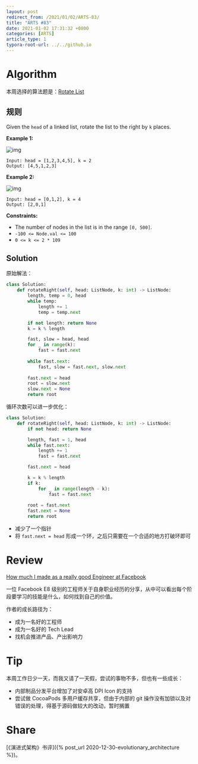 ```yaml
---
layout: post
redirect_from: /2021/01/02/ARTS-83/
title: "ARTS #83"
date: 2021-01-02 17:31:32 +0800
categories: [ARTS]
article_type: 1
typora-root-url: ../../github.io
---
```



# Algorithm

本周选择的算法题是：[Rotate List](https://leetcode.com/problems/rotate-list/)


## 规则

Given the `head` of a linked list, rotate the list to the right by `k` places.

 

**Example 1:**

![img](https://assets.leetcode.com/uploads/2020/11/13/rotate1.jpg)

```
Input: head = [1,2,3,4,5], k = 2
Output: [4,5,1,2,3]
```

**Example 2:**

![img](https://assets.leetcode.com/uploads/2020/11/13/roate2.jpg)

```
Input: head = [0,1,2], k = 4
Output: [2,0,1]
```

 

**Constraints:**

- The number of nodes in the list is in the range `[0, 500]`.
- `-100 <= Node.val <= 100`
- `0 <= k <= 2 * 109`

## Solution

原始解法：

```python
class Solution:
    def rotateRight(self, head: ListNode, k: int) -> ListNode:
        length, temp = 0, head
        while temp:
            length += 1
            temp = temp.next

        if not length: return None
        k = k % length

        fast, slow = head, head
        for _ in range(k):
            fast = fast.next
        
        while fast.next:
            fast, slow = fast.next, slow.next
        
        fast.next = head
        root = slow.next
        slow.next = None
        return root
```

循环次数可以进一步优化：

```python
class Solution:
    def rotateRight(self, head: ListNode, k: int) -> ListNode:
        if not head: return None

        length, fast = 1, head
        while fast.next:
            length += 1
            fast = fast.next

        fast.next = head

        k = k % length
        if k:
            for _ in range(length - k):
                fast = fast.next
        
        root = fast.next
        fast.next = None
        return root
```

- 减少了一个指针
- 将 `fast.next = head` 形成一个环，之后只需要在一个合适的地方打破环即可

# Review

[How much I made as a really good Engineer at Facebook](https://medium.com/@anyengineer/how-much-i-made-as-a-really-good-engineer-at-facebook-9366151b52db)

一位 Facebook E8 级别的工程师关于自身职业经历的分享，从中可以看出每个阶段要学习的技能是什么，如何找到自己的价值。

作者的成长路径为：

- 成为一名好的工程师
- 成为一名好的 Tech Lead
- 找机会推进产品、产出影响力

# Tip

本周工作日少一天，而我又请了一天假，尝试的事物不多，但也有一些成长：

- 内部制品分发平台增加了对安卓高 DPI Icon 的支持
- 尝试做 CocoaPods 多用户缓存共享，但由于内部的 git 操作没有加锁以及对错误的处理，得基于源码做较大的改动，暂时搁置

# Share

[《演进式架构》书评]({% post_url 2020-12-30-evolutionary_architecture %})。

